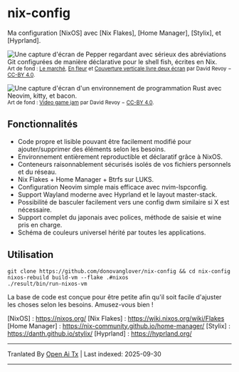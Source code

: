 # nix-config

Ma configuration [NixOS] avec [Nix Flakes], [Home Manager], [Stylix], et [Hyprland].

![Une capture d'écran de Pepper regardant avec sérieux des abréviations Git configurées de manière déclarative pour le shell fish, écrites en Nix.](https://raw.githubusercontent.com/donovanglover/nix-config/master/./cover.jpg)
<sub>Art de fond : [Le marché](https://www.peppercarrot.com/en/viewer/artworks__2022-02-21_The-market_by-David-Revoy.html), [En fleur](https://www.peppercarrot.com/en/viewer/artworks__2022-03-02_In-Bloom_by-David-Revoy.html) et [Couverture verticale livre deux écran](https://www.peppercarrot.com/en/viewer/artworks__2016-11-14_vertical-cover-book-two_screen_by-David-Revoy.html) par David Revoy − [CC-BY 4.0](https://creativecommons.org/licenses/by/4.0/deed.en).</sub>

![Une capture d'écran d'un environnement de programmation Rust avec Neovim, kitty, et bacon.](https://raw.githubusercontent.com/donovanglover/nix-config/master/./.github/screenshots/neovim.png)
<sub>Art de fond : [Video game jam](https://www.peppercarrot.com/en/viewer/misc__2023-06-12_video-game-jam_by-David-Revoy.html) par David Revoy − [CC-BY 4.0](https://creativecommons.org/licenses/by/4.0/deed.en).</sub>

## Fonctionnalités

- Code propre et lisible pouvant être facilement modifié pour ajouter/supprimer des éléments selon les besoins.
- Environnement entièrement reproductible et déclaratif grâce à NixOS.
- Conteneurs raisonnablement sécurisés isolés de vos fichiers personnels et du réseau.
- Nix Flakes + Home Manager + Btrfs sur LUKS.
- Configuration Neovim simple mais efficace avec nvim-lspconfig.
- Support Wayland moderne avec Hyprland et le layout master-stack.
- Possibilité de basculer facilement vers une config dwm similaire si X est nécessaire.
- Support complet du japonais avec polices, méthode de saisie et wine pris en charge.
- Schéma de couleurs universel hérité par toutes les applications.

## Utilisation

```fish
git clone https://github.com/donovanglover/nix-config && cd nix-config
nixos-rebuild build-vm --flake .#nixos
./result/bin/run-nixos-vm
```

La base de code est conçue pour être petite afin qu'il soit facile d'ajuster les choses selon les besoins. Amusez-vous bien !

[NixOS] : https://nixos.org/
[Nix Flakes] : https://wiki.nixos.org/wiki/Flakes
[Home Manager] : https://nix-community.github.io/home-manager/
[Stylix] : https://danth.github.io/stylix/
[Hyprland] : https://hyprland.org/


---

Tranlated By [Open Ai Tx](https://github.com/OpenAiTx/OpenAiTx) | Last indexed: 2025-09-30

---